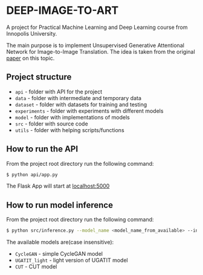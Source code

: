 # DEEP-IMAGE-TO-ART

A project for Practical Machine Learning and Deep Learning course from Innopolis University.

The main purpose is to implement Unsupervised Generative Attentional Network for Image-to-Image Translation. The idea is
taken from the original [paper](https://arxiv.org/pdf/1907.10830.pdf) on this topic.

## Project structure

- `api` - folder with API for the project
- `data` - folder with intermediate and temporary data
- `dataset` - folder with datasets for training and testing
- `experiments` - folder with experiments with different models
- `model` - folder with implementations of models
- `src` - folder with source code
- `utils` - folder with helping scripts/functions

## How to run the API

From the project root directory run the following command:

```bash
$ python api/app.py
```

The Flask App will start at [localhost:5000](localhost:5000)

## How to run model inference

From the project root directory run the following command:

```bash
$ python src/inference.py --model_name <model_name_from_available> --input_path <path_to_input_image> --output_path <path_for_output_image>
```

The available models are(case insensitive):

- `CycleGAN` - simple CycleGAN model
- `UGATIT_light` - light version of UGATIT model 
- `CUT` - CUT model